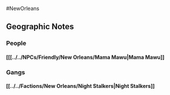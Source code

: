 #NewOrleans 

## Geographic Notes

### People
#### [[[../../NPCs/Friendly/New Orleans/Mama Mawu|Mama Mawu]]

### Gangs
#### [[../../Factions/New Orleans/Night Stalkers|Night Stalkers]]